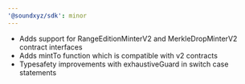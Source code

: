 ```yaml
---
'@soundxyz/sdk': minor
---
```


- Adds support for RangeEditionMinterV2 and MerkleDropMinterV2 contract interfaces
- Adds mintTo function which is compatible with v2 contracts
- Typesafety improvements with exhaustiveGuard in switch case statements
